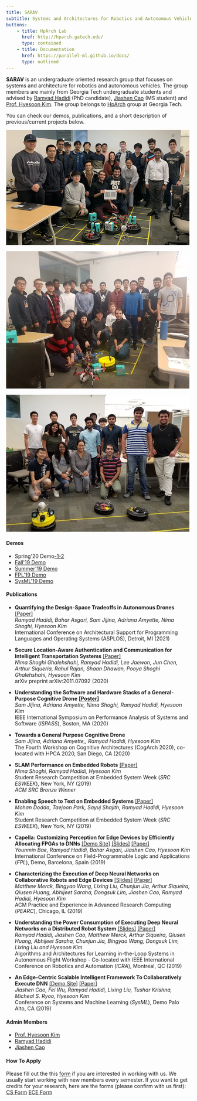 ```yaml
---
title: SARAV
subtitle: Systems and Architectures for Robotics and Autonomous Vehicles
buttons:
    - title: HpArch Lab
      href: http://hparch.gatech.edu/
      type: contained
    - title: Documentation
      href: https://parallel-ml.github.io/docs/
      type: outlined
---
```


__SARAV__ is an undergraduate oriented research group that focuses on systems and architecture for robotics and autonomous vehicles. The group members are mainly from Georgia Tech undergraduate students and advised by [Ramyad Hadidi](https://ramyadhadidi.github.io/) (PhD candidate), [Jiashen Cao](https://jiashenc.github.io/cv/) (MS student) and [Prof. Hyesoon Kim](https://www.cc.gatech.edu/~hyesoon/). The group belongs to [HpArch](http://hparch.gatech.edu/) group at Georgia Tech.

You can check our demos, publications, and a short description of previous/current projects below.

![Spring'20 Demo Day](spring20.jpg)

![Fall'19 Demo Day](fall19.jpg)

![Summer'19 Demo Day](summer19.jpg)

#### Demos
- Spring'20 Demo[-1](https://www.youtube.com/watch?v=-_pJuwXOrnw)[-2](https://www.youtube.com/watch?v=sBywdcMniW4&t=1s)
- [Fall'19 Demo](https://photos.app.goo.gl/ocgP1upY6uymC9qc9)
- [Summer'19 Demo](https://photos.app.goo.gl/WVYeLpGAhMRuqp7u8)
- [FPL'19 Demo](http://hparch.gatech.edu/fpl19)
- [SysML'19 Demo](http://hparch.gatech.edu/sysml)

#### Publications
- __Quantifying the Design-Space Tradeoffs in Autonomous Drones__
  [[Paper]](https://ramyadhadidi.github.io/files/asplos21_drone.pdf)   
  _Ramyad Hadidi, Bahar Asgari, Sam Jijina, Adriana Amyette, Nima Shoghi, Hyesoon Kim_   
  International Conference on Architectural Support for Programming Languages and Operating Systems (ASPLOS), Detroit, MI (2021)

- __Secure Location-Aware Authentication and Communication for Intelligent Transportation Systems__
  [[Paper]](https://arxiv.org/abs/2011.08936)   
  _Nima Shoghi Ghalehshahi, Ramyad Hadidi, Lee Jaewon, Jun Chen, Arthur Siqueria, Rahul Rajan, Shaan Dhawan, Pooya Shoghi Ghalehshahi, Hyesoon Kim_   
  arXiv preprint arXiv:2011.07092 (2020)

- __Understanding the Software and Hardware Stacks of a General-Purpose Cognitive Drone__
[__[Poster]__](https://ramyadhadidi.github.io/files/ispass1-jijina.pdf)   
  _Sam Jijina, Adriana Amyette, Nima Shoghi, Ramyad Hadidi, Hyesoon Kim_   
  IEEE International Symposium on Performance Analysis of Systems and Software (_ISPASS_), Boston, MA (2020)  

- __Towards a General Purpose Cognitive Drone__  
  _Sam Jijina, Adriana Amyette,, Ramyad Hadidi, Hyesoon Kim_   
  The Fourth Workshop on Cognitive Architectures (CogArch 2020), co-located with HPCA 2020, San Diego, CA (2020)

- __SLAM Performance on Embedded Robots__
  [[Paper]](https://ramyadhadidi.github.io/files/shoghi_src_esweek.pdf)  
  _Nima Shoghi, Ramyad Hadidi, Hyesoon Kim_  
  Student Research Competition at Embedded System Week (_SRC ESWEEK_), New York, NY (2019)  
  _ACM SRC Bronze Winner_

- __Enabling Speech to Text on Embedded Systems__
  [[Paper]](https://ramyadhadidi.github.io/files/dodda_src_esweek.pdf)  
  _Mohan Dodda, Taejoon Park, Sayuj Shajith, Ramyad Hadidi, Hyesoon Kim_  
  Student Research Competition at Embedded System Week (_SRC ESWEEK_), New York, NY (2019)  

- __Capella: Customizing Perception for Edge Devices by Efficiently Allocating FPGAs to DNNs__
  [[Demo Site]](http://hparch.gatech.edu/fpl19)
  [[Slides]](https://ramyadhadidi.github.io/files/hadidi-FPL.pdf)
  [[Paper]](https://ramyadhadidi.github.io/files/hadidi-fpl-paper.pdf)   
  _Younmin Bae, Ramyad Hadidi, Bahar Asgari, Jiashen Cao, Hyesoon Kim_  
  International Conference on Field-Programmable Logic and Applications (_FPL_), Demo, Barcelona, Spain (2019)  

- __Characterizing the Execution of Deep Neural Networks on Collaborative Robots and Edge Devices__
  [[Slides]](https://ramyadhadidi.github.io/files/merck-pearc19.pdf)
  [[Paper]](https://ramyadhadidi.github.io/files/hadidi-pearc.pdf)  
  _Matthew Merck, Bingyao Wang, Lixing Liu, Chunjun Jia, Arthur Siqueira, Qiusen Huang, Abhijeet Saraha, Dongsuk Lim, Jiashen Cao, Ramyad Hadidi, Hyesoon Kim_    
  ACM Practice and Experience in Advanced Research Computing (_PEARC_), Chicago, IL (2019)

- __Understanding the Power Consumption of Executing Deep Neural Networks on a Distributed Robot System__
  [[Slides]](http://hparch.gatech.edu/papers/icra_workshop_2019.pptx)
  [[Paper]](https://ramyadhadidi.github.io/files/hadidi-lsaf-icra19.pdf)  
  _Ramyad Hadidi, Jiashen Cao, Matthew Merck, Arthur Siqueira, Qiusen Huang, Abhijeet Saraha,
  Chunjun Jia, Bingyao Wang, Dongsuk Lim, Lixing Liu and Hyesoon Kim_    
  Algorithms and Architectures for Learning in-the-Loop Systems in Autonomous Flight Workshop - Co-located with IEEE International Conference on Robotics and Automation (_ICRA_), Montreal, QC (2019)  

- __An Edge-Centric Scalable Intelligent Framework To Collaboratively Execute DNN__
  [[Demo Site]](http://hparch.gatech.edu//sysml)
  [[Paper]](http://www.sysml.cc/doc/2019/demo_32.pdf)  
  _Jiashen Cao, Fei Wu, Ramyad Hadidi, Lixing Liu, Tushar Krishna, Micheal S. Ryoo, Hyesoon Kim_    
  Conference on Systems and Machine Learning (_SysML_), Demo Palo Alto, CA (2019)


#### Admin Members
- [Prof. Hyesoon Kim](https://www.cc.gatech.edu/~hyesoon/)
- [Ramyad Hadidi](https://ramyadhadidi.github.io/)
- [Jiashen Cao](https://jiashenc.github.io/cv/)

#### How To Apply

Please fill out the this [form](https://forms.gle/6CmmvhWfJhTnYmkW9) if you are interested in working with us. We usually start working with new members every semester. If you want to get credits for your research, here are the forms (please confirm with us first): [CS Form](https://www.cc.gatech.edu/sites/default/files/documents/undergraduate_research_request_form.pdf) [ECE Form](https://www.ece.gatech.edu/sites/default/files/documents/undergrad/UROP-form.pdf)
